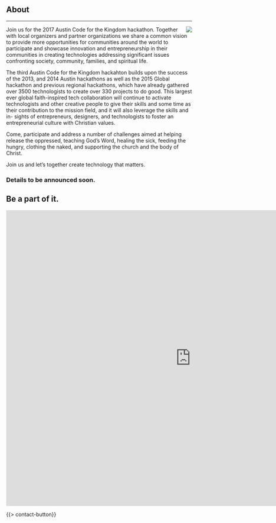 ﻿## About
---
<img src="{{assets}}/images/earth.jpg" style="float:right"/>

Join us for the 2017 Austin Code for the Kingdom hackathon. Together with local organizers and partner organizations we share a common vision to provide more opportunities for communities around the world to participate and showcase innovation and entrepreneurship in their communities in creating technologies addressing significant issues confronting society, community, families, and spiritual life.

The third Austin Code for the Kingdom hackahton builds upon the success of the 2013, and 2014 Austin hackathons as well as the 2015 Global hackathon and previous regional hackathons, which have already gathered over 3500 technologists to create over 330 projects to do good. This largest ever global faith-inspired tech collaboration will continue to activate technologists and other creative people to give their skills and some time as their contribution to the mission field, and it will also leverage the skills and in- sights of entrepreneurs, designers, and technologists to foster an entrepreneurial culture with Christian values.

Come, participate and address a number of challenges aimed at helping release the oppressed, teaching God’s Word, healing the sick, feeding the hungry, clothing the naked, and supporting the church and the body of Christ. 

Join us and let’s together create technology that matters.

### Details to be announced soon. 

## Be a part of it.

<iframe src="https://docs.google.com/forms/d/1IUoD7pb3EHzsCKyz7cdc-zATTFDl-mIhRzyWnyn0ORs/viewform?embedded=true" width="1000" height="800" frameborder="0" marginheight="0" marginwidth="0">Loading...</iframe>

{{> contact-button}}
